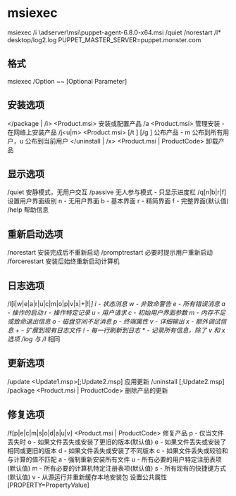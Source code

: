 # msiexec
msiexec /i \\adserver\msi\puppet-agent-6.8.0-x64.msi /quiet /norestart /l\* desktop/log2.log PUPPET\_MASTER\_SERVER=puppet.monster.com


## 格式
msiexec /Option ~<Required Parameter>~ \[Optional Parameter]

## 安装选项
</package | /i> <Product.msi>
    安装或配置产品
/a <Product.msi>
    管理安装 - 在网络上安装产品
/j<u|m> <Product.msi> [/t <Transform List>] [/g <Language ID>]
    公布产品 - m 公布到所有用户，u 公布到当前用户
</uninstall | /x> <Product.msi | ProductCode>
    卸载产品
## 显示选项
/quiet
    安静模式，无用户交互
/passive
    无人参与模式 - 只显示进度栏
/q[n|b|r|f]
    设置用户界面级别
    n - 无用户界面
    b - 基本界面
    r - 精简界面
    f - 完整界面(默认值)
/help
    帮助信息
## 重新启动选项
/norestart
    安装完成后不重新启动
/promptrestart
    必要时提示用户重新启动
/forcerestart
    安装后始终重新启动计算机
## 日志选项
/l[i|w|e|a|r|u|c|m|o|p|v|x|+|!|*] <LogFile>
    i - 状态消息
    w - 非致命警告
    e - 所有错误消息
    a - 操作的启动
    r - 操作特定记录
    u - 用户请求
    c - 初始用户界面参数
    m - 内存不足或致命退出信息
    o - 磁盘空间不足消息
    p - 终端属性
    v - 详细输出
    x - 额外调试信息
    + - 扩展到现有日志文件
    ! - 每一行刷新到日志
    * - 记录所有信息，除了 v 和 x 选项
/log <LogFile>
    与 /l* <LogFile> 相同
## 更新选项
/update <Update1.msp>[;Update2.msp]
    应用更新
/uninstall <PatchCodeGuid>[;Update2.msp] /package <Product.msi | ProductCode>
    删除产品的更新
## 修复选项
/f[p|e|c|m|s|o|d|a|u|v] <Product.msi | ProductCode>
    修复产品
    p - 仅当文件丢失时
    o - 如果文件丢失或安装了更旧的版本(默认值)
    e - 如果文件丢失或安装了相同或更旧的版本
    d - 如果文件丢失或安装了不同版本
    c - 如果文件丢失或较验和与计算的值不匹配
    a - 强制重新安装所有文件
    u - 所有必要的用户特定注册表项(默认值)
    m - 所有必要的计算机特定注册表项(默认值)
    s - 所有现有的快捷键方式(默认值)
    v - 从源运行并重新缓存本地安装包
设置公共属性
[PROPERTY=PropertyValue]